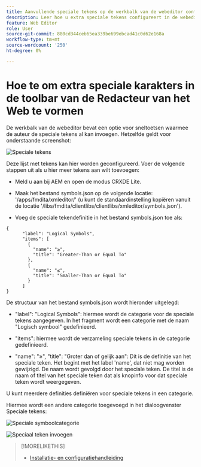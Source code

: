 ```yaml
---
title: Aanvullende speciale tekens op de werkbalk van de webeditor configureren
description: Leer hoe u extra speciale tekens configureert in de webeditor van AEM hulplijnen.
feature: Web Editor
role: User
source-git-commit: 880cd344ceb65ea339be699ebcad41c0d62e168a
workflow-type: tm+mt
source-wordcount: '250'
ht-degree: 0%

---
```


# Hoe te om extra speciale karakters in de toolbar van de Redacteur van het Web te vormen

De werkbalk van de webeditor bevat een optie voor sneltoetsen waarmee de auteur de speciale tekens al kan invoegen.
Hetzelfde geldt voor onderstaande screenshot:

![Speciale tekens](assets/special-chars.png)


Deze lijst met tekens kan hier worden geconfigureerd. Voer de volgende stappen uit als u hier meer tekens aan wilt toevoegen:

+ Meld u aan bij AEM en open de modus CRXDE Lite.

+ Maak het bestand symbols.json op de volgende locatie: &#39;/apps/fmdita/xmleditor/&#39; (u kunt de standaardinstelling kopiëren vanuit de locatie &#39;/libs/fmdita/clientlibs/clientlibs/xmleditor/symbols.json&#39;).

+ Voeg de speciale tekendefinitie in het bestand symbols.json toe als:

```
{
      "label": "Logical Symbols",
      "items": [
        {
          "name": "≥",
          "title": "Greater-Than or Equal To"
        },
        {
          "name": "≤",
          "title": "Smaller-Than or Equal To"
        }
      ]
}
```

De structuur van het bestand symbols.json wordt hieronder uitgelegd:

+ &quot;label&quot;: &quot;Logical Symbols&quot;: hiermee wordt de categorie voor de speciale tekens aangegeven. In het fragment wordt een categorie met de naam &quot;Logisch symbool&quot; gedefinieerd.

+ &quot;items&quot;: hiermee wordt de verzameling speciale tekens in de categorie gedefinieerd.

+ &quot;name&quot;: &quot;≥&quot;, &quot;title&quot;: &quot;Groter dan of gelijk aan&quot;: Dit is de definitie van het speciale teken. Het begint met het label &#39;name&#39;, dat niet mag worden gewijzigd. De naam wordt gevolgd door het speciale teken. De titel is de naam of titel van het speciale teken dat als knopinfo voor dat speciale teken wordt weergegeven.

U kunt meerdere definities definiëren voor speciale tekens in een categorie.

Hiermee wordt een andere categorie toegevoegd in het dialoogvenster Speciale tekens:

![Speciale symboolcategorie](assets/special-char-category.png)

![Speciaal teken invoegen](assets/insert-special-char.png)

>[!MORELIKETHIS]
>
>+ [Installatie- en configuratiehandleiding](https://helpx.adobe.com/content/dam/help/en/xml-documentation-solution/3-6/XML-Documentation-for-Adobe-Experience-Manager_Installation-Configuration-Guide_EN.pdf)
